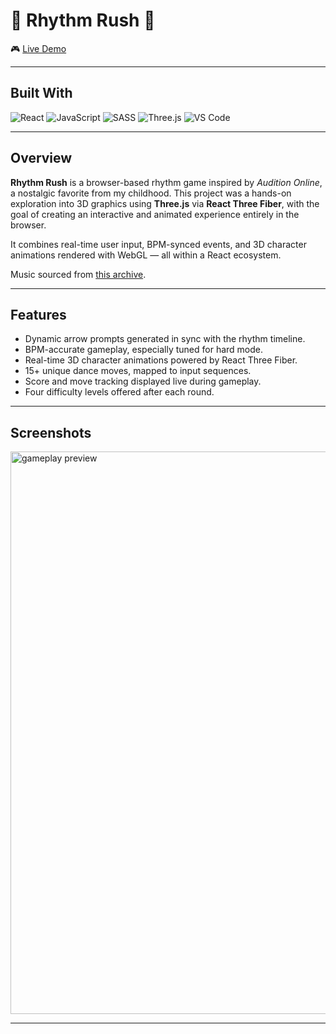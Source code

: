 <h1>💃 Rhythm Rush 💃</h1>

🎮 [Live Demo](https://kkapkane.github.io/RhythmRush/)

---

## Built With

![React](https://img.shields.io/badge/react-%2320232a.svg?style=for-the-badge&logo=react&logoColor=%2361DAFB)
![JavaScript](https://img.shields.io/badge/javascript-%23323330.svg?style=for-the-badge&logo=javascript&logoColor=%23F7DF1E)
![SASS](https://img.shields.io/badge/SASS-hotpink.svg?style=for-the-badge&logo=SASS&logoColor=white)
![Three.js](https://img.shields.io/badge/threejs-black?style=for-the-badge&logo=three.js&logoColor=white)
![VS Code](https://img.shields.io/badge/Visual%20Studio%20Code-0078d7.svg?style=for-the-badge&logo=visual-studio-code&logoColor=white)

---

## Overview

**Rhythm Rush** is a browser-based rhythm game inspired by *Audition Online*, a nostalgic favorite from my childhood. This project was a hands-on exploration into 3D graphics using **Three.js** via **React Three Fiber**, with the goal of creating an interactive and animated experience entirely in the browser.

It combines real-time user input, BPM-synced events, and 3D character animations rendered with WebGL — all within a React ecosystem.

Music sourced from [this archive](https://en.pocket-se.info/archives/1956/).

---

## Features

- Dynamic arrow prompts generated in sync with the rhythm timeline.
- BPM-accurate gameplay, especially tuned for hard mode.
- Real-time 3D character animations powered by React Three Fiber.
- 15+ unique dance moves, mapped to input sequences.
- Score and move tracking displayed live during gameplay.
- Four difficulty levels offered after each round.

---

## Screenshots

<img src="assets/dance.gif" alt="gameplay preview" width="900"/>

---
